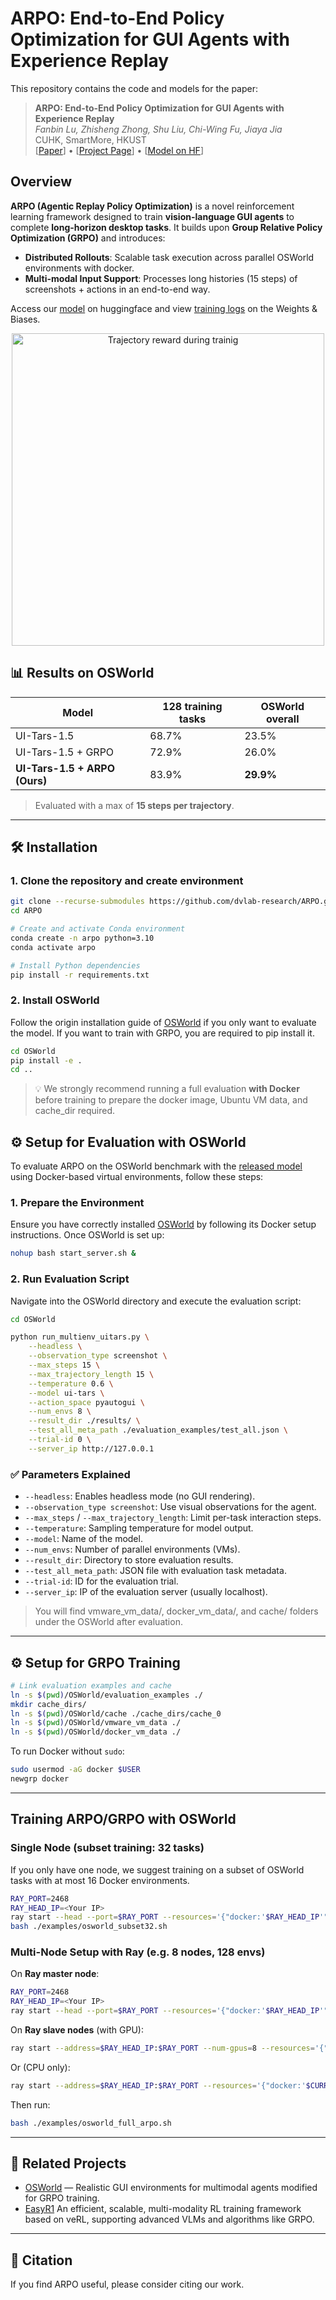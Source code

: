 
# ARPO: End-to-End Policy Optimization for GUI Agents with Experience Replay

This repository contains the code and models for the paper:

> **ARPO: End-to-End Policy Optimization for GUI Agents with Experience Replay**  
> *Fanbin Lu, Zhisheng Zhong, Shu Liu, Chi-Wing Fu, Jiaya Jia*  
> CUHK, SmartMore, HKUST  
> [[Paper](https://arxiv.org/abs/2505.16282)] • [[Project Page](https://github.com/dvlab-research/ARPO)] • [[Model on HF](https://huggingface.co/Fanbin/ARPO_UITARS1.5_7B)]

## Overview

**ARPO (Agentic Replay Policy Optimization)** is a novel reinforcement learning framework designed to train **vision-language GUI agents** to complete **long-horizon desktop tasks**. It builds upon **Group Relative Policy Optimization (GRPO)** and introduces:

- **Distributed Rollouts**: Scalable task execution across parallel OSWorld environments with docker.  
- **Multi-modal Input Support**: Processes long histories (15 steps) of screenshots + actions in an end-to-end way.

Access our [model](https://huggingface.co/Fanbin/ARPO_UITARS1.5_7B) on huggingface and view [training logs](https://wandb.ai/fanbinlu/arpo) on the Weights & Biases.

<p align="center">
<img src="assets/traj_reward.png" alt="Trajectory reward during trainig" width="500">
</p>

## 📊 Results on OSWorld

| Model                        |  128 training tasks | OSWorld overall|
|-----------------------------|---------|-------|
| UI-Tars-1.5                |68.7% | 23.5%   | 
| UI-Tars-1.5 + GRPO         |72.9% | 26.0%   | 
| **UI-Tars-1.5 + ARPO (Ours)** |83.9% | **29.9%** |

> Evaluated with a max of **15 steps per trajectory**.

---

## 🛠 Installation

### 1. Clone the repository and create environment

```bash
git clone --recurse-submodules https://github.com/dvlab-research/ARPO.git
cd ARPO

# Create and activate Conda environment
conda create -n arpo python=3.10
conda activate arpo

# Install Python dependencies
pip install -r requirements.txt
```

### 2. Install OSWorld
Follow the origin installation guide of [OSWorld](https://github.com/xlang-ai/OSWorld) if you only want to evaluate the model. If you want to train with GRPO, you are required to pip install it.
```bash
cd OSWorld
pip install -e .
cd ..
```

> 💡 We strongly recommend running a full evaluation **with Docker** before training to prepare the docker image, Ubuntu VM data, and cache_dir required.


## ⚙️ Setup for Evaluation with OSWorld

To evaluate ARPO on the OSWorld benchmark with the [released model](https://huggingface.co/Fanbin/ARPO_UITARS1.5_7B) using Docker-based virtual environments, follow these steps:

### 1. **Prepare the Environment**

Ensure you have correctly installed [OSWorld](https://github.com/xlang-ai/OSWorld) by following its Docker setup instructions. Once OSWorld is set up:

```bash
nohup bash start_server.sh &
```

### 2. **Run Evaluation Script**

Navigate into the OSWorld directory and execute the evaluation script:

```bash
cd OSWorld

python run_multienv_uitars.py \
    --headless \
    --observation_type screenshot \
    --max_steps 15 \
    --max_trajectory_length 15 \
    --temperature 0.6 \
    --model ui-tars \
    --action_space pyautogui \
    --num_envs 8 \
    --result_dir ./results/ \
    --test_all_meta_path ./evaluation_examples/test_all.json \
    --trial-id 0 \
    --server_ip http://127.0.0.1
```

### ✅ Parameters Explained

- `--headless`: Enables headless mode (no GUI rendering).
- `--observation_type screenshot`: Use visual observations for the agent.
- `--max_steps` / `--max_trajectory_length`: Limit per-task interaction steps.
- `--temperature`: Sampling temperature for model output.
- `--model`: Name of the model.
- `--num_envs`: Number of parallel environments (VMs).
- `--result_dir`: Directory to store evaluation results.
- `--test_all_meta_path`: JSON file with evaluation task metadata.
- `--trial-id`: ID for the evaluation trial.
- `--server_ip`: IP of the evaluation server (usually localhost).

> You will find vmware_vm_data/, docker_vm_data/, and cache/ folders under the OSWorld after evaluation.
---

## ⚙️ Setup for GRPO Training

```bash
# Link evaluation examples and cache
ln -s $(pwd)/OSWorld/evaluation_examples ./
mkdir cache_dirs/
ln -s $(pwd)/OSWorld/cache ./cache_dirs/cache_0
ln -s $(pwd)/OSWorld/vmware_vm_data ./
ln -s $(pwd)/OSWorld/docker_vm_data ./
```

To run Docker without `sudo`:

```bash
sudo usermod -aG docker $USER
newgrp docker
```

---

## Training ARPO/GRPO with OSWorld

### Single Node (subset training: 32 tasks)
If you only have one node, we suggest training on a subset of OSWorld tasks with at most 16 Docker environments.
```bash
RAY_PORT=2468
RAY_HEAD_IP=<Your IP>
ray start --head --port=$RAY_PORT --resources='{"docker:'$RAY_HEAD_IP'": 128}'
bash ./examples/osworld_subset32.sh
```

### Multi-Node Setup with Ray (e.g. 8 nodes, 128 envs)

On **Ray master node**:

```bash
RAY_PORT=2468
RAY_HEAD_IP=<Your IP>
ray start --head --port=$RAY_PORT --resources='{"docker:'$RAY_HEAD_IP'": 128}'
```

On **Ray slave nodes** (with GPU):

```bash
ray start --address=$RAY_HEAD_IP:$RAY_PORT --num-gpus=8 --resources='{"docker:'$CURRENT_IP'": 128}'
```

Or (CPU only):

```bash
ray start --address=$RAY_HEAD_IP:$RAY_PORT --resources='{"docker:'$CURRENT_IP'": 128}'
```

Then run:

```bash
bash ./examples/osworld_full_arpo.sh
```

---

## 🔗 Related Projects

- [OSWorld](https://github.com/FanbinLu/OSWorld) — Realistic GUI environments for multimodal agents modified for GRPO training.
- [EasyR1](https://github.com/hiyouga/EasyR1) An efficient, scalable, multi-modality RL training framework based on veRL, supporting advanced VLMs and algorithms like GRPO.
---

## 📄 Citation

If you find ARPO useful, please consider citing our work.
